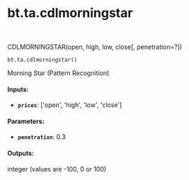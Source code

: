 <div itemscope itemtype="http://developers.google.com/ReferenceObject">
<meta itemprop="name" content="bt.ta.cdlmorningstar" />
<meta itemprop="path" content="Stable" />
</div>

# bt.ta.cdlmorningstar

<!-- Insert buttons and diff -->

<table class="tfo-notebook-buttons tfo-api nocontent" align="left">

</table>



CDLMORNINGSTAR(open, high, low, close[, penetration=?])

<pre class="devsite-click-to-copy prettyprint lang-py tfo-signature-link">
<code>bt.ta.cdlmorningstar()
</code></pre>



<!-- Placeholder for "Used in" -->

Morning Star (Pattern Recognition)

#### Inputs:


* <b>`prices`</b>: ['open', 'high', 'low', 'close']


#### Parameters:


* <b>`penetration`</b>: 0.3


#### Outputs:

integer (values are -100, 0 or 100)
